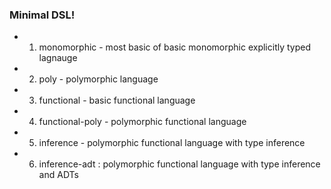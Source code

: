 ### Minimal DSL!

- 1. monomorphic - most basic of basic monomorphic explicitly typed lagnauge

- 2. poly - polymorphic language
- 3. functional - basic functional language
- 4. functional-poly - polymorphic functional language
- 5. inference - polymorphic functional language with type inference
- 6. inference-adt : polymorphic functional language with type inference and ADTs 